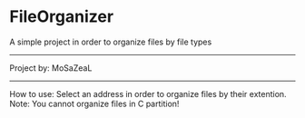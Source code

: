 # FileOrganizer
A simple project in order to organize files by file types
___________________________________________________________
Project by:
MoSaZeaL
___________________________________________________________
How to use:
Select an address in order to organize files by their extention.
Note: You cannot organize files in C partition!
